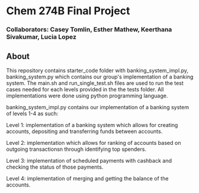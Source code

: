 # Chem 274B Final Project

### Collaborators: Casey Tomlin, Esther Mathew, Keerthana Sivakumar, Lucia Lopez

## About 
This repository contains starter_code folder with banking_system_impl.py, banking_system.py which contains our group's implementation of a banking system. The main.sh and run_single_test.sh files are used to run the test cases needed for each levels provided in the the tests folder. All implementations were done using python programming language. 

banking_system_impl.py contains our implementation of a banking system of levels 1-4 as such: 

Level 1: implementation of a banking system which allows for creating accounts, depositing and transferring funds between accounts. 

Level 2: implementation which allows for ranking of accounts based on outgoing transactionsn through identifying top spenders. 

Level 3: implementation of scheduled payments with cashback and checking the status of those payments. 

Level 4: implementation of merging and getting the balance of the accounts. 